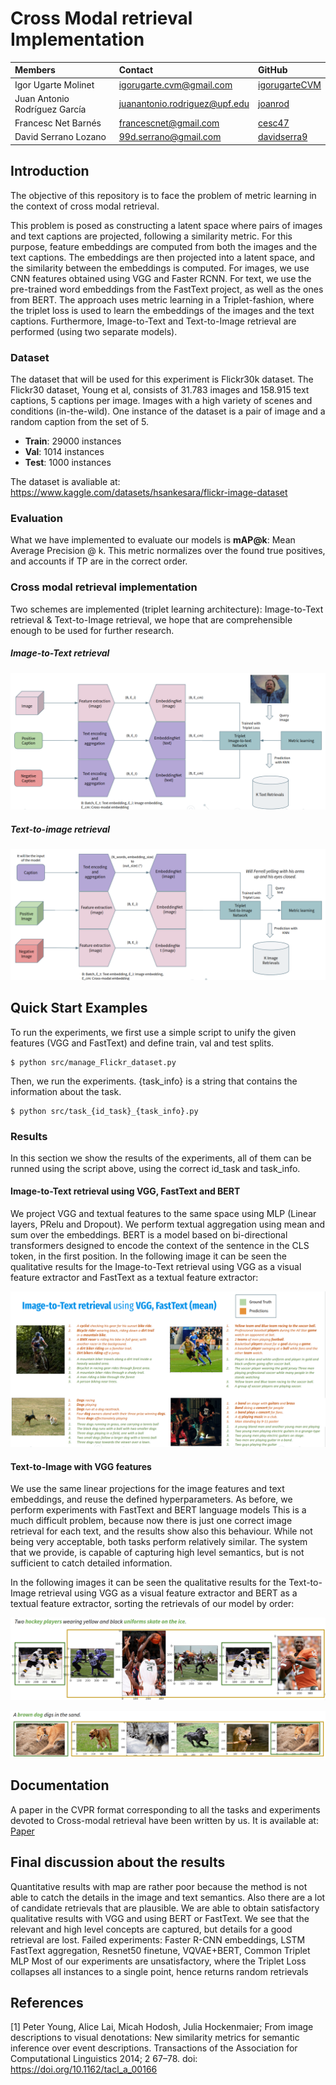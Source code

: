 # Cross Modal retrieval Implementation
| Members                       | Contact | GitHub |
|:------------------------------|   :---    |   :---    |
| Igor Ugarte Molinet           | igorugarte.cvm@gmail.com | [igorugarteCVM](https://github.com/igorugarteCVM) | 
| Juan Antonio Rodríguez García | juanantonio.rodriguez@upf.edu  | [joanrod](https://github.com/joanrod) |
| Francesc Net Barnés           | francescnet@gmail.com  | [cesc47](https://github.com/cesc47) |
| David Serrano Lozano          | 99d.serrano@gmail.com | [davidserra9](https://github.com/davidserra9) |


## Introduction
The objective of this repository is to face the problem of metric learning in the context of cross modal retrieval.

This problem is posed as constructing a latent space where pairs of images and text captions are projected, following a similarity metric.
For this purpose, feature embeddings are computed from both the images and the text captions. The embeddings are then projected into a latent space, and the similarity between the embeddings is computed.
For images, we use CNN features obtained using VGG and Faster RCNN. For text, we use the pre-trained word embeddings from the FastText project, as well as the ones from BERT.
The approach uses metric learning in a Triplet-fashion, where the triplet loss is used to learn the embeddings of the images and the text captions. Furthermore, Image-to-Text and Text-to-Image retrieval are performed (using two separate models).

### Dataset
The dataset that will be used for this experiment is Flickr30k dataset. The Flickr30 dataset, Young et al, consists of 31.783 images and 158.915 text captions, 5 captions per image. Images with a high variety of scenes and conditions (in-the-wild).
One instance of the dataset is a pair of image and a random caption from the set of 5.

* **Train**: 29000 instances
* **Val**: 1014 instances
* **Test**: 1000 instances

The dataset is avaliable at: https://www.kaggle.com/datasets/hsankesara/flickr-image-dataset

### Evaluation
What we have implemented to evaluate our models is **mAP@k**: Mean Average Precision @ k. This metric normalizes over the found true positives, and accounts if TP are in the correct order.

### Cross modal retrieval implementation
Two schemes are implemented (triplet learning architecture): Image-to-Text retrieval & Text-to-Image retrieval, we hope that are comprehensible enough to be used for further research.
##### Image-to-Text retrieval
![Image-to-Text retrieval using a triplet network](src/imgs/imagetotext.png)

##### Text-to-image retrieval
![Text-to-image retrieval using a triplet network](src/imgs/texttoimage.png)

## Quick Start Examples
To run the experiments, we first use a simple script to unify the given features (VGG and FastText) and define train, val and test splits.
```
$ python src/manage_Flickr_dataset.py
```

Then, we run the experiments. {task_info} is a string that contains the information about the task.
```
$ python src/task_{id_task}_{task_info}.py
```
### Results
In this section we show the results of the experiments, all of them can be runned using the script above, using the correct id_task and task_info.

#### Image-to-Text retrieval using VGG, FastText and BERT
We project VGG and textual features to the same space using MLP (Linear layers, PRelu and Dropout). We perform textual aggregation using mean and sum over the embeddings. BERT is a model based on bi-directional transformers designed to encode the context of the sentence in the CLS token, in the first position.
In the following image it can be seen the qualitative results for the Image-to-Text retrieval using VGG as a visual feature extractor and FastText as a textual feature extractor:

![Image-to-text retrieval using VGG and FastText](src/imgs/imagetotextVGGfasttext.png)

#### Text-to-Image with VGG features
We use the same linear projections for the image features and text embeddings, and reuse the defined hyperparameters. As before, we perform experiments with FastText and BERT language models
This is a much difficult problem, because now there is just one correct image retrieval for each text, and the results show also this behaviour. While not being very acceptable, both tasks perform relatively similar.
The system that we provide, is capable of capturing high level semantics, but is not sufficient to catch detailed information. 

In the following images it can be seen the qualitative results for the Text-to-Image retrieval using VGG as a visual feature extractor and BERT as a textual feature extractor, sorting the retrievals of our model by order:

![Text-to-Image retrieval using VGG and BERT](src/imgs/bertvgg.png)

![Text-to-Image retrieval using VGG and BERT](src/imgs/vertbgg2.png)


## Documentation
A paper in the CVPR format corresponding to all the tasks and experiments devoted to Cross-modal retrieval have been written by us. It is available at: [Paper](https://github.com/cesc47/cross-modal-retrieval-with-triplet-network/blob/main/Cross-Modal-Retrieval-Triplet.pdf)

## Final discussion about the results
Quantitative results with map are rather poor because the method is not able to catch the details in the image and text semantics. Also there are a lot of candidate retrievals that are plausible.
We are able to obtain satisfactory qualitative results with VGG and using BERT or FastText. We see that the relevant and high level concepts are captured, but details for a good retrieval are lost.
Failed experiments: Faster R-CNN embeddings, LSTM FastText aggregation, Resnet50 finetune, VQVAE+BERT, Common Triplet MLP
Most of our experiments are unsatisfactory, where the Triplet Loss collapses all instances to a single point, hence returns random retrievals

## References
[1] Peter Young, Alice Lai, Micah Hodosh, Julia Hockenmaier; From image descriptions to visual denotations: New similarity metrics for semantic inference over event descriptions. Transactions of the Association for Computational Linguistics 2014; 2 67–78. doi: https://doi.org/10.1162/tacl_a_00166
